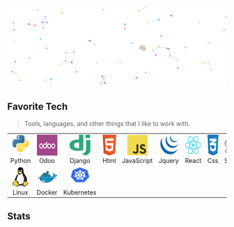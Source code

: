 ![](banniere_pr.png)

<h2 align="left" id="kmjoel-tech">Favorite Tech</h2>

> Tools, languages, and other things that I like to work with.

<table>
  <tr>
    <td align="center" width="96">
      <a href="#kmjoel-tech">
        <img src="./img/python-original.svg" width="48" height="48" alt="Python" />
      </a>
      <br>Python
    </td>
    <td align="center" width="96">
      <a href="#kmjoel-tech">
        <img src="./img/odoo.svg" width="48" height="48" alt="Odoo" />
      </a>
      <br>Odoo
    </td>
    <td align="center" width="96">
      <a href="#kmjoel-tech">
        <img src="./img/django.svg" width="48" height="48" alt="Django" />
      </a>
      <br>Django
    </td>
    <td align="center" width="96">
      <a href="#kmjoel-tech">
        <img src="./img/html-1.svg" width="48" height="48" alt="Html" />
      </a>
      <br>Html
    </td>
    <td align="center" width="96">
      <a href="#kmjoel-tech">
        <img src="./img/javascript-original.svg" width="48" height="48" alt="JavaScript" />
      </a>
      <br>JavaScript
    </td>
    <td align="center" width="96">
      <a href="#kmjoel-tech">
        <img src="./img/jquery-1.svg" width="48" height="48" alt="Jquery"/>
      </a>
      <br>Jquery
    </td>
    <td align="center" width="96">
      <a href="#kmjoel-tech" >
        <img src="./img/react-original.svg" width="48" height="48" alt="React" />
      </a>
      <br>React
    </td>
    <td align="center" width="96">
      <a href="#kmjoel-tech">
        <img src="./img/css-3.svg" width="48" height="48" alt="Css" />
      </a>
      <br>Css
    </td>
    <td align="center" width="96">
      <a href="#kmjoel-tech">
        <img src="./img/sass-original.svg" width="48" height="48" alt="Sass" />
      </a>
      <br>Sass
    </td>
    <td align="center" width="96">
      <a href="#kmjoel-tech">
        <img src="./img/bootstrap.svg" width="48" height="48" alt="Bootstrap" />
      </a>
      <br>Bootstrap
    </td>
  </tr>
  <tr>
    <td align="center" width="96"> 
        <a href="#kmjoel-tech">
          <img src="./img/linux-tux-1.svg" width="48" height="48" alt="Linux" />
        </a>
        <br>Linux
    </td>
    <td align="center" width="96"> 
      <a href="#kmjoel-tech">
        <img src="./img/docker-original.svg" width="48" height="48" alt="Docker" />
      </a>
      <br>Docker
    </td>
    <td align="center" width="96">
      <a href="#kmjoel-tech" >
        <img src="https://raw.githubusercontent.com/cncf/artwork/master/projects/kubernetes/icon/color/kubernetes-icon-color.svg" width="48" height="48" alt="Kubernetes" />
      </a>
      <br>Kubernetes
    </td>
  </tr>
</table>

<h2 align="left" id="kmjoel-stats">Stats</h2>

